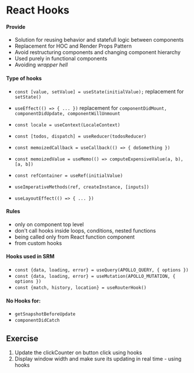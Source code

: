 # React Hooks
#### Provide
- Solution for reusing behavior and statefull logic between components
- Replacement for HOC and Render Props Pattern
- Avoid restructuring components and changing component hierarchy
- Used purely in functional components
- Avoiding *wrapper hell*

#### Type of hooks
- `const [value, setValue] = useState(initialValue);` replacement for `setState()`
- `useEffect(() => { ... })` replacement for `componentDidMount, componentDidUpdate, componentWillUnmount`
- `const locale = useContext(LocaleContext)`


- `const [todos, dispatch] = useReducer(todosReducer)`
- `const memoizedCallback = useCallback(() => { doSomething })`
- `const memoizedValue = useMemo(() => computeExpensiveValue(a, b), [a, b])`
- `const refContainer = useRef(initialValue)`
- `useImperativeMethods(ref, createInstance, [inputs])`
- `useLayoutEffect(() => { ... })`

#### Rules
- only on component top level
- don't call hooks inside loops, conditions, nested functions
- being called only from React function component
- from custom hooks

#### Hooks used in SRM
- `const {data, loading, error} = useQuery(APOLLO_QUERY, { options })`
- `const {data, loading, error} = useMutation(APOLLO_MUTATION, { options })`
- `const {match, history, location} = useRouterHook()`

#### No Hooks for:
- `getSnapshotBeforeUpdate`
- `componentDidCatch`

## Exercise

1. Update the clickCounter on button click using hooks
1. Display window width and make sure its updating in real time - using hooks